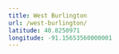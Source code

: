 ```yaml
---
title: West Burlington
url: /west-burlington/
latitude: 40.8250971
longitude: -91.15653560000001
---
```

